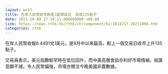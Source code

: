 ```yaml
---
layout: post
title: 在岸人民幣收市創逾3星期高位　高收135點子
date: 2021-10-08 17:24:11.000000000 +08:00
link: https://news.rthk.hk/rthk/ch/component/k2/1614217-20211008.htm
categories: rthk
---
```


在岸人民幣收報6.4491兌1美元，是9月中以來最高，較上一個交易日收市上升135點子。

交易員表示，美元指數較早時在低位回升，而中美高層會談亦利好市場情縮，結匯意願不減，令人民幣偏強，市場亦關注今晚美國非農數據。
